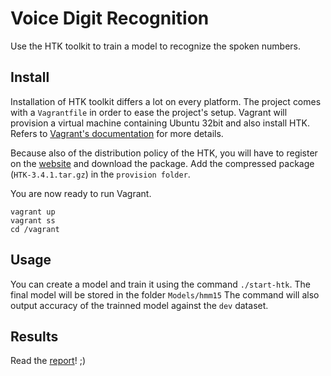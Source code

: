 # Voice Digit Recognition

Use the HTK toolkit to train a model to recognize the spoken numbers.


## Install

Installation of HTK toolkit differs a lot on every platform. The project comes with a `Vagrantfile` in order to ease the project's setup. Vagrant will provision a virtual machine containing Ubuntu 32bit and also install HTK. Refers to [Vagrant's documentation](https://www.vagrantup.com/) for more details.

Because also of the distribution policy of the HTK, you will have to register on the [website](http://htk.eng.cam.ac.uk/) and download the package. Add the compressed package (`HTK-3.4.1.tar.gz`) in the `provision folder`.

You are now ready to run Vagrant.

```
vagrant up
vagrant ss
cd /vagrant
```


## Usage

You can create a model and train it using the command `./start-htk`. The final model will be stored in the folder `Models/hmm15`
The command will also output accuracy of the trainned model against the `dev` dataset.

## Results

Read the [report](REPORT.md)! ;)
